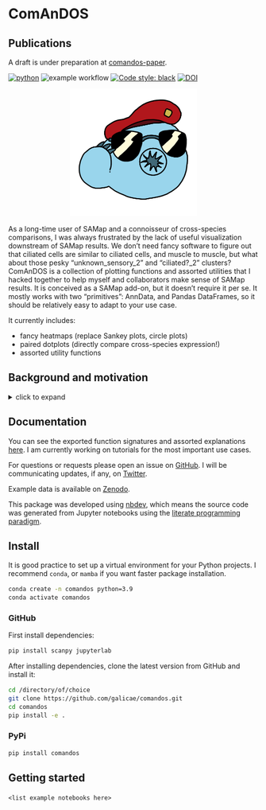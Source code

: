 # ComAnDOS

<!-- WARNING: THIS FILE WAS AUTOGENERATED! DO NOT EDIT! -->

## Publications

A draft is under preparation at
[comandos-paper](https://github.com/galicae/comandos-paper).

[![python](https://img.shields.io/badge/Python-3.9-3776AB.svg?style=flat&logo=python&logoColor=white)](https://www.python.org)
![example
workflow](https://github.com/galicae/comandos/actions/workflows/test.yaml/badge.svg)
[![Code style:
black](https://img.shields.io/badge/code%20style-black-000000.svg)](https://github.com/psf/black)
[![DOI](https://zenodo.org/badge/DOI/10.5281/zenodo.8146406.svg)](https://doi.org/10.5281/zenodo.8146406)

<p align="center">
<img src="https://raw.githubusercontent.com/galicae/comandos/main/.github/tardi_head.png" height="256" />
</p>

As a long-time user of SAMap and a connoisseur of cross-species comparisons, I was always frustrated
by the lack of useful visualization downstream of SAMap results. We don’t need fancy software to
figure out that ciliated cells are similar to ciliated cells, and muscle to muscle, but what about
those pesky “unknown_sensory_2” and “ciliated?\_2” clusters? ComAnDOS is a collection of plotting
functions and assorted utilities that I hacked together to help myself and collaborators make sense
of SAMap results. It is conceived as a SAMap add-on, but it doesn’t require it per se. It mostly
works with two “primitives”: AnnData, and Pandas DataFrames, so it should be relatively easy to
adapt to your use case.

It currently includes:

- fancy heatmaps (replace Sankey plots, circle plots)
- paired dotplots (directly compare cross-species expression!)
- assorted utility functions

## Background and motivation

<details>
<summary>
click to expand
</summary>

Single-cell RNA-seq (scRNA-seq) is a powerful tool to study the transcriptome of individual cells.
As the technology matured, it became possible to use it on non-model organisms, facilitating cell
type comparison across species. Early methods for this task subsetted gene expression matrices to
one-to-one orthologous genes, assuming that sequence conservation also implies conservation of
location, magnitude, and timing of gene expression. Not only is this assumption not true, but it
also requires us to discard a large amount of data.

[SAMap](https://elifesciences.org/articles/66747) was the first method to try and include
many-to-one orthology relations. In alternating steps, it optimises a cell graph and a gene graph,
using the former to inform the latter and vice versa. The result is a converged low-dimensional
embedding that contains the cells of both species, allowing for direct comparison.

SAMap comes with a small number of visualization tools, but, as I had to find out myself, they are
not sufficient for in-depth analysis. In particular:

- Sankey diagrams, SAMap’s default visualization for cluster-cluster relationships, obscure the fact
  that cell types are hierarchically organized. They also make it harder to quantify just how
  similar two cell types are according to SAMap.
- Tarashansky *et al.* used network diagrams to demonstrate highly connected cell type families. I
  found that these diagrams are not very informative, as they are hard to read and do not scale well
  to large datasets.
- In the publication, heatmaps are used once, but not to their full extent.
- Overlapping dimplots with corresponding violin plots are used to demonstrate co-expression across
  species. This is a good idea, but results in overloaded plots.
- The authors use dotplots to show gene expression across species, color-coding the species. This
  loses one of the dotplots’ dimensions, where color usually encodes expression level, and forces
  the use of an additional axis to show expression magnitude. Furthermore, the relationships between
  the plotted genes in the different species are hard to visualize and need to be described in text.

These visualisations have two additional shortcomings: First, they are not easily reproducible, as
they are not part of SAMap but rather custom solutions for very specific use cases. Second, they are
extremely specific in what they show, and thus not useful for exploratory data analysis.

</details>

## Documentation

You can see the exported function signatures and assorted explanations
[here](https://galicae.github.io/comandos/). I am currently working on tutorials for the most
important use cases.

For questions or requests please open an issue on
[GitHub](https://github.com/galicae/comandos/issues/new). I will be communicating updates, if any,
on [Twitter](https://twitter.com/galicae).

Example data is available on [Zenodo](https://zenodo.org/record/8143110).

This package was developed using [nbdev](https://nbdev.fast.ai/), which means the source code was
generated from Jupyter notebooks using the [literate programming
paradigm](https://en.wikipedia.org/wiki/Literate_programming).

## Install

It is good practice to set up a virtual environment for your Python projects. I recommend `conda`,
or `mamba` if you want faster package installation.

``` bash
conda create -n comandos python=3.9
conda activate comandos
```

### GitHub

First install dependencies:

``` bash
pip install scanpy jupyterlab
```

After installing dependencies, clone the latest version from GitHub and install it:

``` bash
cd /directory/of/choice
git clone https://github.com/galicae/comandos.git
cd comandos
pip install -e .
```

### PyPi

``` bash
pip install comandos
```

<!--
### Conda
&#10;```bash
conda install -c galicae comandos
``` -->

## Getting started

`<list example notebooks here>`
